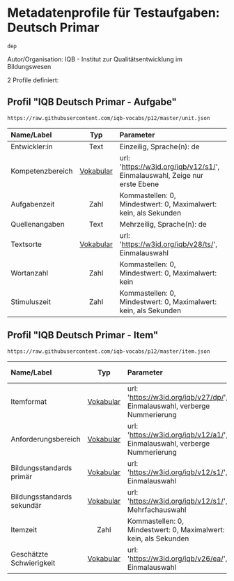 # Metadatenprofile für Testaufgaben: Deutsch Primar
```
dep
```

Autor/Organisation: IQB - Institut zur Qualitätsentwicklung im Bildungswesen

2 Profile definiert:

## Profil "IQB Deutsch Primar - Aufgabe"
```
https://raw.githubusercontent.com/iqb-vocabs/p12/master/unit.json
```

| Name/Label | Typ | Parameter | ID Profil-Eintrag |
| :--- | :---: | :--- | :---: |
| Entwickler:in | Text |Einzeilig, Sprache(n): de | iqb_author |
| Kompetenzbereich | [Vokabular](https://w3id.org/iqb/v12/s1/) | url: 'https://w3id.org/iqb/v12/s1/', Einmalauswahl, Zeige nur erste Ebene | w8 |
| Aufgabenzeit | Zahl |Kommastellen: 0, Mindestwert: 0, Maximalwert: kein, als Sekunden | iqb_time_unit |
| Quellenangaben | Text |Mehrzeilig, Sprache(n): de | iqb_copyright |
| Textsorte | [Vokabular](https://w3id.org/iqb/v28/ts/) | url: 'https://w3id.org/iqb/v28/ts/', Einmalauswahl | k8 |
| Wortanzahl | Zahl |Kommastellen: 0, Mindestwert: 0, Maximalwert: kein | iqb_word_count |
| Stimuluszeit | Zahl |Kommastellen: 0, Mindestwert: 0, Maximalwert: kein, als Sekunden | iqb_time_stimulus |
## Profil "IQB Deutsch Primar - Item"
```
https://raw.githubusercontent.com/iqb-vocabs/p12/master/item.json
```

| Name/Label | Typ | Parameter | ID Profil-Eintrag |
| :--- | :---: | :--- | :---: |
| Itemformat | [Vokabular](https://w3id.org/iqb/v27/dp/) | url: 'https://w3id.org/iqb/v27/dp/', Einmalauswahl, verberge Nummerierung | s3 |
| Anforderungsbereich | [Vokabular](https://w3id.org/iqb/v12/a1/) | url: 'https://w3id.org/iqb/v12/a1/', Einmalauswahl, verberge Nummerierung | s4 |
| Bildungsstandards primär | [Vokabular](https://w3id.org/iqb/v12/s1/) | url: 'https://w3id.org/iqb/v12/s1/', Einmalauswahl | s5 |
| Bildungsstandards sekundär | [Vokabular](https://w3id.org/iqb/v12/s1/) | url: 'https://w3id.org/iqb/v12/s1/', Mehrfachauswahl | s6 |
| Itemzeit | Zahl |Kommastellen: 0, Mindestwert: 0, Maximalwert: kein, als Sekunden | iqb_time_item |
| Geschätzte Schwierigkeit | [Vokabular](https://w3id.org/iqb/v26/ea/) | url: 'https://w3id.org/iqb/v26/ea/', Einmalauswahl | e4 |
